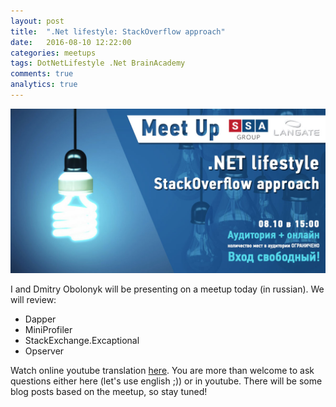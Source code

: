 ```yaml
---
layout: post
title:  ".Net lifestyle: StackOverflow approach"
date:   2016-08-10 12:22:00
categories: meetups
tags: DotNetLifestyle .Net BrainAcademy
comments: true
analytics: true
---
```


<img src='/public/images/StackExchangeMeetup.jpg' alt="stackoverflow meetup"/>

I and Dmitry Obolonyk will be presenting on a meetup today (in russian).
We will review:

* Dapper
* MiniProfiler
* StackExchange.Excaptional
* Opserver

Watch online youtube translation [here](https://youtu.be/DYL8cH3nu8k).
You are more than welcome to ask questions either here (let's use english ;)) or in youtube.
There will be some blog posts based on the meetup, so stay tuned!